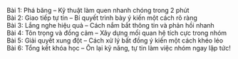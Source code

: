 Bài 1: Phá băng – Kỹ thuật làm quen nhanh chóng trong 2 phút  
Bài 2: Giao tiếp tự tin – Bí quyết trình bày ý kiến một cách rõ ràng  
Bài 3: Lắng nghe hiệu quả – Cách nắm bắt thông tin và phản hồi nhanh  
Bài 4: Tôn trọng và đồng cảm – Xây dựng mối quan hệ tích cực trong nhóm  
Bài 5: Giải quyết xung đột – Cách xử lý bất đồng ý kiến một cách khéo léo  
Bài 6: Tổng kết khóa học – Ôn lại kỹ năng, tự tin làm việc nhóm ngay lập tức!
